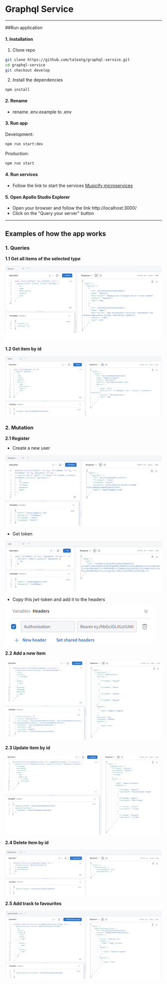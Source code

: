 # Graphql Service

---

##Run application

#### 1. Installation

1. Clone repo

```bash
git clone https://github.com/taleatg/graphql-service.git
cd graphql-service
git checkout develop
```
2. Install the dependencies
```bash
npm install
```

#### 2. Rename

* rename .env.example to .env

#### 3. Run app

Development:
```bash
npm run start:dev
```

Production:
```bash
npm run start
```

#### 4. Run services

* Follow the link to start the services [Musicify microservices](https://github.com/rolling-scopes-school/node-graphql-service)

#### 5. Open  Apollo Studio Explorer

* Open your browser and follow the link http://localhost:3000/
* Click on the "Query your server" button

---

## Examples of how the app works

### 1. Queries

**1.1 Get all items of the selected type**

![img.png](src/assets/getAll.png)

**1.2 Get item by id**

![img.png](src/assets/getById.png)

### 2. Mutation

**2.1 Register**

* Create a new user

![img.png](src/assets/register.png)

* Get token

![img.png](src/assets/token.png)

* Copy this jwt-token and add it to the headers

![img.png](src/assets/jwt.png)

**2.2 Add a new item**

![img.png](src/assets/add.png)

**2.3 Update item by id**

![img.png](src/assets/update.png)

**2.4 Delete item by id**

![img.png](src/assets/delete.png)

**2.5 Add track to favourites**

![img.png](src/assets/favourites.png)

